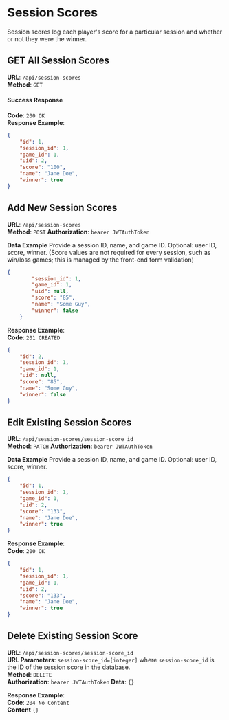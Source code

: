 # Session Scores

Session scores log each player's score for a particular session and whether or not they were the winner.

## GET All Session Scores

**URL**: `/api/session-scores`  
**Method**: `GET`

#### Success Response
**Code**: `200 OK`  
**Response Example**:  
```json
{
    "id": 1,
    "session_id": 1,
    "game_id": 1,
    "uid": 2,
    "score": "100",
    "name": "Jane Doe",
    "winner": true
}
```

## Add New Session Scores

**URL**: `/api/session-scores`  
**Method**: `POST`
**Authorization**: `bearer JWTAuthToken`

**Data Example**
Provide a session ID, name, and game ID.  Optional: user ID, score, winner.  (Score values are not required for every session, such as win/loss games; this is managed by the front-end form validation)

```json
{
        "session_id": 1,
        "game_id": 1,
        "uid": null,
        "score": "85",
        "name": "Some Guy",
        "winner": false
    }
```

**Response Example**:  
**Code**: `201 CREATED`

```json
{
    "id": 2,
    "session_id": 1,
    "game_id": 1,
    "uid": null,
    "score": "85",
    "name": "Some Guy",
    "winner": false
}
```

## Edit Existing Session Scores

**URL**: `/api/session-scores/session-score_id`  
**Method**: `PATCH`
**Authorization**: `bearer JWTAuthToken`

**Data Example**
Provide a session ID, name, and game ID.  Optional: user ID, score, winner.

```json
{
    "id": 1,
    "session_id": 1,
    "game_id": 1,
    "uid": 2,
    "score": "133",
    "name": "Jane Doe",
    "winner": true
}
```

**Response Example**:  
**Code**: `200 OK`

```json
{
    "id": 1,
    "session_id": 1,
    "game_id": 1,
    "uid": 2,
    "score": "133",
    "name": "Jane Doe",
    "winner": true
}
```

## Delete Existing Session Score

**URL**: `/api/session-scores/session-score_id`  
**URL Parameters**: `session-score_id=[integer]` where `session-score_id` is the ID of the session score in the database.  
**Method**: `DELETE`  
**Authorization**: `bearer JWTAuthToken`
**Data**: `{}`

**Response Example**:  
**Code**: `204 No Content`  
**Content** `{}`

